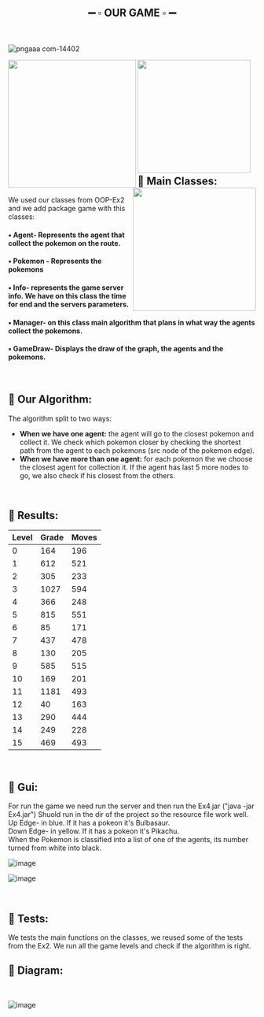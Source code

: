 ## <p align="center"> :heavy_minus_sign: :white_small_square: OUR GAME :white_small_square: :heavy_minus_sign: <br />
<br />

![pngaaa com-14402](https://user-images.githubusercontent.com/93945532/148700984-96867c93-8ba1-4d0e-9661-adb1c4edcb98.png)


 <img align="left" width="260" src="https://user-images.githubusercontent.com/93945532/148700704-633b6232-4714-4fda-8488-8f30b16b1b02.png">
 <img align="left" width="230" src="https://user-images.githubusercontent.com/93945532/148701348-131505d1-68ce-4543-8931-5d0b6e0d84b0.png">
 <img  align="right" width="250" src="https://user-images.githubusercontent.com/93945532/148700752-182e40ef-a31e-455f-8ff1-d6072129c8e3.jpg">

   
 <br />
   <br />
   <br />
   <br />
   <br />
   <br />
   <br />
   <br />
   <br />
  <br />
  <br />
  <br />

## :large_orange_diamond: Main Classes:
We used our classes from OOP-Ex2 and we add package game with this classes:

#### :black_small_square: Agent- Represents the agent that collect the pokemon on the route. <br />
#### :black_small_square: Pokemon - Represents the pokemons <br />
#### :black_small_square: Info- represents the game server info. We have on this class the time for end and the servers parameters. <br />
#### :black_small_square: Manager- on this class main algorithm that plans in what way the agents collect the pokemons. <br />
#### :black_small_square: GameDraw- Displays the draw of the graph, the agents and the pokemons. <br />

<br />

## :large_orange_diamond: Our Algorithm:
The algorithm split to two ways:
* **When we have one agent:** the agent will go to the closest pokemon and collect it. We check which pokemon closer by checking the shortest path from the agent to each pokemons (src node of the pokemon edge).
* **When we have more than one agent:** for each pokemon the we choose the closest agent for collection it. If the agent has last 5 more nodes to go, we also check if his closest from the others.

<br />

## :large_orange_diamond: Results:
Level          | Grade        | Moves        |
-------------- | ------------ | -------------|
   0           |    164          |   196           |
   1           |       612       |  521            |
   2           |        305      |      233        |   
   3           |       1027       |   594           |
   4           |      366        |  248            |
   5           |       815       |   551           |   
   6           |         85     |      171        |
   7           |     437         |    478          |
   8           |       130       |   205           |
   9           |      585        |       515       |
  10           |      169        |       201       |
  11           |        1181      |      493        |
  12           |        40      |    163          |
  13           |        290      |      444        |
  14           |      249        |        228      |
  15           |   469           |       493       |
   
<br />

## :large_orange_diamond: Gui:
   For run the game we need run the server and then run the Ex4.jar ("java -jar Ex4.jar") Shuold run in the dir of the project so the resource file work well. <br />
   Up Edge- in blue. If it has a pokeon it's Bulbasaur. <br />
   Down Edge- in yellow. If it has a pokeon it's Pikachu. <br />
   When the Pokemon is classified into a list of one of the agents, its number turned from white into black. <br />

![image](https://user-images.githubusercontent.com/64011788/148699619-47473fd0-b904-4522-922b-f244dbdcb041.png)

![image](https://user-images.githubusercontent.com/64011788/148699649-9b365dec-2ab1-4d79-a3d3-265dbf578591.png)

<br />

## :large_orange_diamond: Tests:
We tests the main functions on the classes, we reused some of the tests from the Ex2.
We run all the game levels and check if the algorithm is right. 
<br />

## :large_orange_diamond: Diagram:

<br />

![image](https://user-images.githubusercontent.com/64011788/148699867-ae78767a-ba4b-461b-a26d-a1e92a334371.png)

